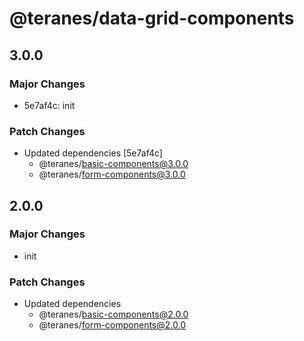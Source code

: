 # @teranes/data-grid-components

## 3.0.0

### Major Changes

- 5e7af4c: init

### Patch Changes

- Updated dependencies [5e7af4c]
  - @teranes/basic-components@3.0.0
  - @teranes/form-components@3.0.0

## 2.0.0

### Major Changes

- init

### Patch Changes

- Updated dependencies
  - @teranes/basic-components@2.0.0
  - @teranes/form-components@2.0.0
